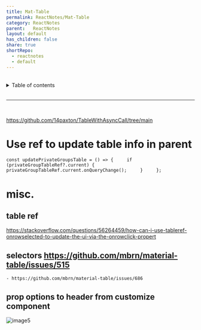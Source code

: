 ```yaml
---
title: Mat-Table    
permalink: ReactNotes/Mat-Table    
category: ReactNotes    
parent:   ReactNotes    
layout: default    
has_children: false    
share: true    
shortRepo:    
  - reactnotes    
  - default              
---
```

  
<br/>              
  
<details markdown="block">                    
<summary>                    
Table of contents                    
</summary>                    
{: .text-delta }                    
1. TOC                    
{:toc}                    
</details>                    
  
<br/>                    
  
***                    
  
<br/>    
  
https://github.com/14paxton/TableWithAsyncCall/tree/main  
  
# Use ref to update table info in parent  
  
`const updatePrivateGroupsTable = () => {    
if (privateGroupTableRef?.current) {    
privateGroupTableRef.current.onQueryChange();    
}    
};`  
  
# misc.  
  
## table ref  
  
<https://stackoverflow.com/questions/56264459/how-can-i-use-tableref-onrowselected-to-update-the-ui-via-the-onrowclick-propert>  
  
## selectors <https://github.com/mbrn/material-table/issues/515>  
  
    - https://github.com/mbrn/material-table/issues/686    
  
## prop options to header from customize component  
  
![image5](https://user-images.githubusercontent.com/26972590/188926053-d48bcf30-3a9a-4d64-8a73-24c569724eeb.png)